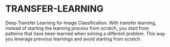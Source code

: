 # TRANSFER-LEARNING
Deep Transfer Learning for Image Classification.
With transfer learning, instead of starting the learning process from scratch, you start from patterns that have been learned when solving a different problem. This way you leverage previous learnings and avoid starting from scratch.
